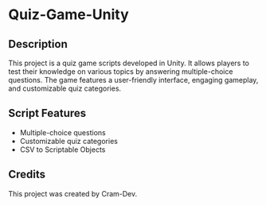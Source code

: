 # Quiz-Game-Unity
<h2>Description</h2>
<p>This project is a quiz game scripts developed in Unity. It allows players to test their knowledge on various topics by answering multiple-choice questions. The game features a user-friendly interface, engaging gameplay, and customizable quiz categories.</p>
<h2>Script Features</h2>
<ul>
  <li>Multiple-choice questions</li>
  <li>Customizable quiz categories</li>
  <li>CSV to Scriptable Objects</li>
</ul>  
<h2>Credits</h2>
<p>This project was created by Cram-Dev.</p>

